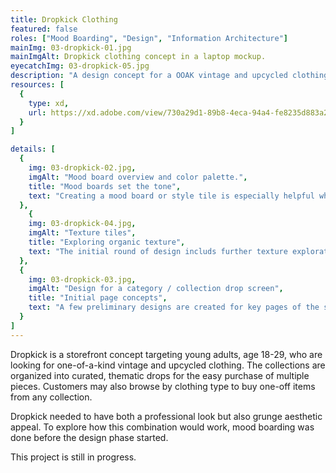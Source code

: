 ```yaml
---
title: Dropkick Clothing
featured: false
roles: ["Mood Boarding", "Design", "Information Architecture"]
mainImg: 03-dropkick-01.jpg
mainImgAlt: Dropkick clothing concept in a laptop mockup.
eyecatchImg: 03-dropkick-05.jpg
description: "A design concept for a OOAK vintage and upcycled clothing site. Dropkick specializes in grunge and industrial aesthetic clothing drops that call back to the 1990s."
resources: [
  {
    type: xd,
    url: https://xd.adobe.com/view/730a29d1-89b8-4eca-94a4-fe8235d883a2-2659/
  }
]

details: [
  { 
    img: 03-dropkick-02.jpg, 
    imgAlt: "Mood board overview and color palette.",
    title: "Mood boards set the tone",
    text: "Creating a mood board or style tile is especially helpful when building a brand concept from scratch. This includes definiting the brand mission, target audience, and descriptors that tell a story of what the brand and all its associated collateral should be, including the digital storefront."
  },
    { 
    img: 03-dropkick-04.jpg, 
    imgAlt: "Texture tiles",
    title: "Exploring organic texture",
    text: "The initial round of design includs further texture exploration to be used as photograph overlays and section dividers. Despite being organic in nature, these assets will need to be converted into vector shapes in order to scale correctly on a variety of screen sizes and devices."
  },
  { 
    img: 03-dropkick-03.jpg,
    imgAlt: "Design for a category / collection drop screen", 
    title: "Initial page concepts",
    text: "A few preliminary designs are created for key pages of the storefront, including the landing page, category and drop, and product details screens. These initial mockups are used to gauge whether or not the overall design is heading in the right direction, or if we need to reverse course and go back to new mood boards and style tiles."
  }
]
---
```


Dropkick is a storefront concept targeting young adults, age 18-29, who are looking for one-of-a-kind vintage and upcycled clothing. The collections are organized into curated, thematic drops for the easy purchase of multiple pieces. Customers may also browse by clothing type to buy one-off items from any collection.

Dropkick needed to have both a professional look but also grunge aesthetic appeal. To explore how this combination would work, mood boarding was done before the design phase started.

This project is still in progress.